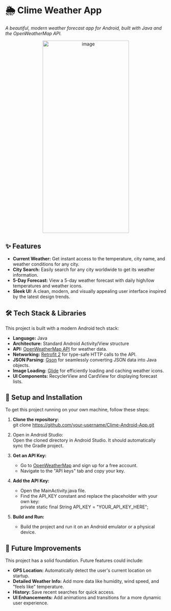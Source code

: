 # **🌦️ Clime Weather App**

*A beautiful, modern weather forecast app for Android, built with Java and the OpenWeatherMap API.*
<div style="text-align: center;">
<img width="270" height="603" alt="image" src="https://github.com/user-attachments/assets/3c38804c-538d-48a9-a990-e371f9c45048" />
</div>

## **✨ Features**

* **Current Weather:** Get instant access to the temperature, city name, and weather conditions for any city.  
* **City Search:** Easily search for any city worldwide to get its weather information.  
* **5-Day Forecast:** View a 5-day weather forecast with daily high/low temperatures and weather icons.  
* **Sleek UI:** A clean, modern, and visually appealing user interface inspired by the latest design trends.

## **🛠️ Tech Stack & Libraries**

This project is built with a modern Android tech stack:

* **Language:** Java  
* **Architecture:** Standard Android Activity/View structure  
* **API:** [OpenWeatherMap API](https://openweathermap.org/api) for weather data.  
* **Networking:** [Retrofit 2](https://square.github.io/retrofit/) for type-safe HTTP calls to the API.  
* **JSON Parsing:** [Gson](https://github.com/google/gson) for seamlessly converting JSON data into Java objects.  
* **Image Loading:** [Glide](https://github.com/bumptech/glide) for efficiently loading and caching weather icons.  
* **UI Components:** RecyclerView and CardView for displaying forecast lists.

## **🚀 Setup and Installation**

To get this project running on your own machine, follow these steps:

1. **Clone the repository:**  
   git clone https://github.com/your-username/Clime-Android-App.git

2. Open in Android Studio:  
   Open the cloned directory in Android Studio. It should automatically sync the Gradle project.  
3. **Get an API Key:**  
   * Go to [OpenWeatherMap](https://openweathermap.org/) and sign up for a free account.  
   * Navigate to the "API keys" tab and copy your key.  
4. **Add the API Key:**  
   * Open the MainActivity.java file.  
   * Find the API\_KEY constant and replace the placeholder with your own key:  
     private static final String API\_KEY \= "YOUR\_API\_KEY\_HERE";

5. **Build and Run:**  
   * Build the project and run it on an Android emulator or a physical device.

## **🔮 Future Improvements**

This project has a solid foundation. Future features could include:

*  **GPS Location:** Automatically detect the user's current location on startup.  
*  **Detailed Weather Info:** Add more data like humidity, wind speed, and "feels like" temperature.  
*  **History:** Save recent searches for quick access.  
*  **UI Enhancements:** Add animations and transitions for a more dynamic user experience.
